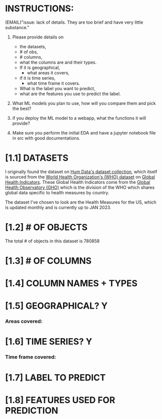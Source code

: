 # INSTRUCTIONS:

(EMAIL)"issue: lack of details. They are too brief and have very little substance."

1) Please provide details on

   - the datasets,
   - \# of obs,
   - \# columns,
   - what the columns are and their types.
   - If it is geographical,
     - what areas it covers,
   - if it is time series,
     - what time frame it covers.
   - What is the label you want to predict,
   - what are the features you use to predict the label.
2) What ML models you plan to use, how will you compare them and pick the best?
3) if you deploy the ML model to a webapp, what the functions it will provide?
4) Make sure you perform the initial EDA and have a jupyter notebook file in src with good documentations.

# [1.1] DATASETS

I originally found the dataset on [Hum Data's dataset collection](https://data.humdata.org/dataset/who-data-for-united-states-of-america), which itself is sourced from the [World Health Organization's (WHO) dataset](https://www.who.int/data/gho) on [Global Health Indicators](https://www.who.int/data/gho/data/indicators). These Global Health Indicators come from the [Global Health Observatory (GHO)](https://en.wikipedia.org/wiki/Global_Health_Observatory) which is the division of the WHO which shares global data specific to health measures by country.

The dataset I've chosen to look are the Health Measures for the US, which is updated monthly and is currently up to JAN 2023.

# [1.2] \# OF OBJECTS

The total # of objects in this dataset is 780858

# [1.3] \# OF COLUMNS

# [1.4] COLUMN NAMES + TYPES

# [1.5] GEOGRAPHICAL? Y

### Areas covered:

# [1.6] TIME SERIES? Y

### Time frame covered:

# [1.7] LABEL TO PREDICT

# [1.8] FEATURES USED FOR PREDICTION
